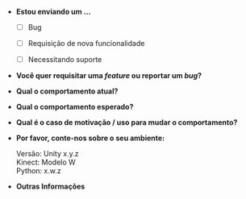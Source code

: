 

* **Estou enviando um ...**
  - [ ] Bug
  - [ ] Requisição de nova funcionalidade
  - [ ] Necessitando suporte 


* **Você quer requisitar uma *feature* ou reportar um *bug*?**



* **Qual o comportamento atual?**



* **Qual o comportamento esperado?**



* **Qual é o caso de motivação / uso para mudar o comportamento?**



* **Por favor, conte-nos sobre o seu ambiente:**

    Versão: Unity x.y.z </br>
    Kinect: Modelo W </br>
    Python: x.w.z </br>

* **Outras Informações** 

